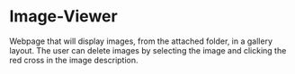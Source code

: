# Image-Viewer
Webpage that will display images, from the attached folder, in a gallery layout.  The user can delete images by selecting the image and clicking the red cross in the image description.
